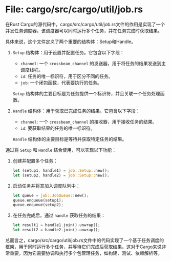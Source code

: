 # File: cargo/src/cargo/util/job.rs

在Rust Cargo的源代码中，cargo/src/cargo/util/job.rs文件的作用是实现了一个并发任务调度器。该调度器可以同时运行多个任务，并在任务完成时获取结果。

具体来说，这个文件定义了两个重要的结构体：Setup和Handle。

1. `Setup` 结构体：用于设置并配置任务。它包含以下字段：
   - `channel`: 一个 `crossbeam_channel` 的发送器，用于将任务的结果发送到主调度线程。
   - `id`: 任务的唯一标识符，用于区分不同的任务。
   - `job`: 一个闭包函数，代表要执行的任务。

   `Setup` 结构体的主要目标是为任务提供一个标识符，并且关联一个任务处理函数。

2. `Handle` 结构体：用于获取已完成任务的结果。它包含以下字段：
   - `channel`: 一个 `crossbeam_channel` 的接收器，用于接收任务的结果。
   - `id`: 要获取结果的任务的唯一标识符。

   `Handle` 结构体的主要目标是等待并获取特定任务的结果。

通过将 `Setup` 和 `Handle` 结合使用，可以实现以下功能：
1. 创建并配置多个任务：
   ```rust
   let (setup1, handle1) = job::Setup::new();
   let (setup2, handle2) = job::Setup::new();
   ```

2. 启动任务并将其加入调度队列中：
   ```rust
   let queue = job::JobQueue::new();
   queue.enqueue(setup1);
   queue.enqueue(setup2);
   ```

3. 在任务完成后，通过 `handle` 获取任务的结果：
   ```rust
   let result1 = handle1.join().unwrap();
   let result2 = handle2.join().unwrap();
   ```

总而言之，cargo/src/cargo/util/job.rs文件中的代码实现了一个基于任务调度的框架，用于同时运行多个任务，并等待它们完成后获取结果。这对于Cargo来说非常重要，因为它需要协调和执行多个包管理任务，如构建、测试、依赖解析等。

